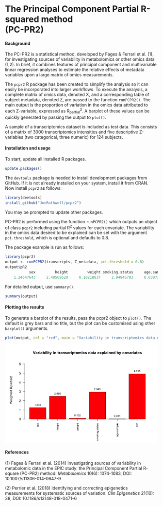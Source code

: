 # The Principal Component Partial R-squared method <br /> (PC-PR2)


#### Background

The PC-PR2 is a statistical method, developed by Fages & Ferrari et al. (1), for investigating sources of variability in metabolomics or other omics data (1,2). In brief, it combines features of principal component and multivariable linear regression analyses to estimate the relative effects of metadata variables upon a large matrix of omics measurements. 

The `pcpr2` R package has been created to simplify the analysis so it can easily be incorporated into larger workflows. To execute the analysis, a complete matrix of omics data, denoted X, and a corresponding table of subject metadata, denoted Z, are passed to the function `runPCPR2()`. The main output is the proportion of variation in the omics data attributed to each Z-variable, expressed as R<sub>partial</sub><sup>2</sup>. A barplot of these values can be quickly generated by passing the output to `plot()`.

A sample of a transcriptomics dataset is included as test data. This consists of a matrix of 3000 transcriptomics intensities and five descriptive Z-variables (two categorical, three numeric) for 124 subjects.

#### Installation and usage

To start, update all installed R packages.

````r
update.packages()
````

The `devtools` package is needed to install development packages from GitHub. If it is not already installed on your system, install it from CRAN. Now install `pcpr2` as follows:

````r
library(devtools)
install_github("JoeRothwell/pcpr2")
````

You may be prompted to update other packages.

PC-PR2 is performed using the function `runPCPR2()` which outputs an object of class `pcpr2` including partial R<sup>2</sup> values for each covariate. The variability in the omics data desired to be explained can be set with the argument `pct.threshold`, which is optional and defaults to 0.8.

The package example is run as follows:

````r
library(pcpr2)
output <- runPCPR2(transcripts, Z_metadata, pct.threshold = 0.8)
output$pR2
           sex         height         weight smoking.status     age.sample             R2 
    1.24647643     2.48569520     0.10218837     2.94946793     0.03072886     4.91513509 
````

For detailed output, use `summary()`.

````r
summary(output)
````

#### Plotting the results

To generate a barplot of the results, pass the pcpr2 object to `plot()`. The default is grey bars and no title, but the plot can be customised using other `barplot()` arguments.

````r
plot(output, col = "red", main = "Variability in transcriptomics data explained by covariates")
````
<p align="center">
<img src="example_plot.png">
</p>

#### References

(1) Fages & Ferrari et al. (2014) Investigating sources of variability in metabolomic data in the EPIC study: the Principal Component Partial R-square (PC-PR2) method. *Metabolomics* 10(6): 1074-1083, DOI: 10.1007/s11306-014-0647-9

(2) Perrier et al. (2018) Identifying and correcting epigenetics measurements for systematic sources of variation.
*Clin Epigenetics* 21(10): 38, DOI: 10.1186/s13148-018-0471-6
